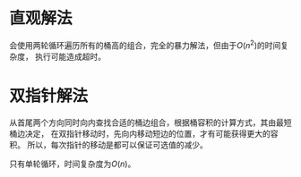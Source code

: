 # 直观解法

会使用两轮循环遍历所有的桶高的组合，完全的暴力解法，但由于$O(n^2)$的时间复杂度，
执行可能造成超时。

# 双指针解法

从首尾两个方向同时向内查找合适的桶边组合，根据桶容积的计算方式，其由最短桶边决定，
在双指针移动时，先向内移动短边的位置，才有可能获得更大的容积。
所以，每次指针的移动是都可以保证可选值的减少。

只有单轮循环，时间复杂度为$O(n)$。